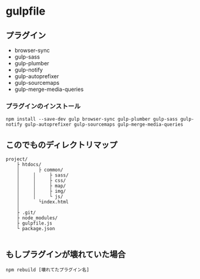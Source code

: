 # gulpfile

## プラグイン

+ browser-sync
+ gulp-sass
+ gulp-plumber
+ gulp-notify
+ gulp-autoprefixer
+ gulp-sourcemaps
+ gulp-merge-media-queries

### プラグインのインストール

```
npm install --save-dev gulp browser-sync gulp-plumber gulp-sass gulp-notify gulp-autoprefixer gulp-sourcemaps gulp-merge-media-queries
```


## このでものディレクトリマップ

```
project/
	├ htdocs/
	│		├ common/
	│	  │ 	├ sass/
	│	  │ 	├ css/
	│	  │ 	├ map/
	│	  │ 	├ img/
	│	  │ 	└ js/	
	│		└index.html
	│
	├ .git/
	├ node_modules/
	├ gulpfile.js
	└ package.json
  
```


## もしプラグインが壊れていた場合

```
npm rebuild [壊れてたプラグイン名]
```
